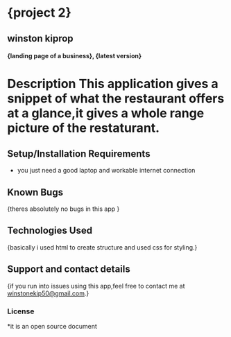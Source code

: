 # {project 2}
## winston kiprop
#### {landing page of a business}, {latest version}
# Description This application gives a snippet of what the restaurant offers at a glance,it gives a whole range picture of the restaturant.
## Setup/Installation Requirements
* you just need a good laptop and workable internet connection

## Known Bugs
{theres absolutely no bugs in this app }
## Technologies Used
{basically i used html to create structure and used css for styling.}
## Support and contact details
{if you run into issues using this app,feel free to contact me at winstonekip50@gmail.com.}
### License
*it is an open source document